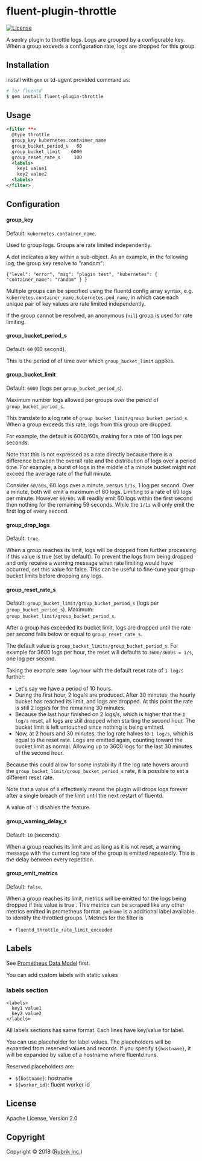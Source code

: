 # fluent-plugin-throttle

[![License](https://img.shields.io/badge/License-Apache%202.0-blue.svg)](https://github.com/rubrikinc/fluent-plugin-throttle/blob/master/LICENSE)

A sentry plugin to throttle logs. Logs are grouped by a configurable key. When
a group exceeds a configuration rate, logs are dropped for this group.

## Installation

install with `gem` or td-agent provided command as:

```bash
# for fluentd
$ gem install fluent-plugin-throttle
```

## Usage

```xml
<filter **>
  @type throttle
  group_key kubernetes.container_name
  group_bucket_period_s   60
  group_bucket_limit    6000
  group_reset_rate_s     100
  <labels>
    key1 value1
    key2 value2
  <labels>
</filter>
```

## Configuration

#### group\_key

Default: `kubernetes.container_name`.

Used to group logs. Groups are rate limited independently.

A dot indicates a key within a sub-object. As an example, in the following log,
the group key resolve to "random":
```
{"level": "error", "msg": "plugin test", "kubernetes": { "container_name": "random" } }
```

Multiple groups can be specified using the fluentd config array syntax, 
e.g. `kubernetes.container_name,kubernetes.pod_name`, in which case each unique pair
of key values are rate limited independently.

If the group cannot be resolved, an anonymous (`nil`) group is used for rate limiting.

#### group\_bucket\_period\_s

Default: `60` (60 second).

This is the period of of time over which `group_bucket_limit` applies.

#### group\_bucket\_limit

Default: `6000` (logs per `group_bucket_period_s`).

Maximum number logs allowed per groups over the period of `group_bucket_period_s`.

This translate to a log rate of `group_bucket_limit/group_bucket_period_s`.
When a group exceeds this rate, logs from this group are dropped.

For example, the default is 6000/60s, making for a rate of 100 logs per
seconds.

Note that this is not expressed as a rate directly because there is a
difference between the overall rate and the distribution of logs over a period
time. For example, a burst of logs in the middle of a minute bucket might not
exceed the average rate of the full minute.

Consider `60/60s`, 60 logs over a minute, versus `1/1s`, 1 log per second.
Over a minute, both will emit a maximum of 60 logs. Limiting to a rate of 60
logs per minute. However `60/60s` will readily emit 60 logs within the first
second then nothing for the remaining 59 seconds. While the `1/1s` will only
emit the first log of every second.

#### group\_drop\_logs

Default: `true`.

When a group reaches its limit, logs will be dropped from further processing
if this value is true (set by default). To prevent the logs from being dropped
and only receive a warning message when rate limiting would have occurred, set
this value for false. This can be useful to fine-tune your group bucket limits
before dropping any logs.

#### group\_reset\_rate\_s

Default: `group_bucket_limit/group_bucket_period_s` (logs per `group_bucket_period_s`).
Maximum: `group_bucket_limit/group_bucket_period_s`.

After a group has exceeded its bucket limit, logs are dropped until the rate
per second falls below or equal to `group_reset_rate_s`.

The default value is `group_bucket_limits/group_bucket_period_s`. For example
for 3600 logs per hour, the reset will defaults to `3600/3600s = 1/s`, one log
per second.

Taking the example `3600 log/hour` with the default reset rate of `1 log/s`
further:

 - Let's say we have a period of 10 hours.
 - During the first hour, 2 logs/s are produced. After 30 minutes, the hourly
   bucket has reached its limit, and logs are dropped. At this point the rate
   is still 2 logs/s for the remaining 30 minutes.
 - Because the last hour finished on 2 logs/s, which is higher that the
   `1 log/s` reset, all logs are still dropped when starting the second hour. The
   bucket limit is left untouched since nothing is being emitted.
 - Now, at 2 hours and 30 minutes, the log rate halves to `1 log/s`, which is
   equal to the reset rate. Logs are emitted again, counting toward the bucket
   limit as normal. Allowing up to 3600 logs for the last 30 minutes of the second
   hour.

Because this could allow for some instability if the log rate hovers around the
`group_bucket_limit/group_bucket_period_s` rate, it is possible to set a
different reset rate.

Note that a value of `0` effectively means the plugin will drops logs forever
after a single breach of the limit until the next restart of fluentd.

A value of `-1` disables the feature.

#### group\_warning\_delay\_s

Default: `10` (seconds).

When a group reaches its limit and as long as it is not reset, a warning
message with the current log rate of the group is emitted repeatedly. This is
the delay between every repetition.

#### group\_emit\_metrics

Default: `false`.

When a group reaches its limit, metrics will be emitted for the logs being dropped if this value is true . This metrics can be scraped like any other metrics emitted in prometheus format. `podname` is a additional label available to identify the throttled groups. \\
Metrics for the filter is
- `fluentd_throttle_rate_limit_exceeded`

## Labels

See [Prometheus Data Model](http://prometheus.io/docs/concepts/data_model/) first.

You can add custom labels with static values

### labels section

```
<labels>
  key1 value1
  key2 value2
</labels>
```

All labels sections has same format. Each lines have key/value for label.

You can use placeholder for label values. The placeholders will be expanded from reserved values and records.
If you specify `${hostname}`, it will be expanded by value of a hostname where fluentd runs.

Reserved placeholders are:

- `${hostname}`: hostname
- `${worker_id}`: fluent worker id

## License

Apache License, Version 2.0

## Copyright

Copyright © 2018 ([Rubrik Inc.](https://www.rubrik.com))
